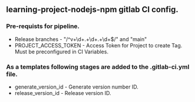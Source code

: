 ## learning-project-nodejs-npm gitlab CI config.

### Pre-requists for pipeline.
  - Release branches - "/^v+\d+\.+\d+\.+\d+$/" and "main"
  - PROJECT_ACCESS_TOKEN - Access Token for Project to create Tag. Must be preconfigured in CI Variables.

### As a templates following stages are added to the .gitlab-ci.yml file.
  - generate_version_id - Generate version number ID.
  - release_version_id - Release version ID.
